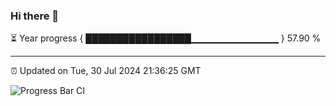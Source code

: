 ### Hi there 👋

⏳ Year progress { █████████████████▁▁▁▁▁▁▁▁▁▁▁▁▁ } 57.90 %

---

⏰ Updated on Tue, 30 Jul 2024 21:36:25 GMT

![Progress Bar CI](https://github.com/IshwaranRudhara/GIT-ACTION/workflows/Progress%20Bar%20CI/badge.svg)
